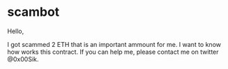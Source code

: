 # scambot

Hello,


I got scammed 2 ETH that is an important ammount for me. I want to know how works this contract.
If you can help me, please contact me on twitter @0x00Sik.

